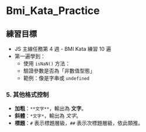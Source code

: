 # Bmi_Kata_Practice
## 練習目標
- JS 主線任務第 4 週 - BMI Kata 練習 10 遍
- 第一遍學到：
  - 使用 `isNaN()` 方法：
  - 驗證參數是否為「非數值型態」
  - 範例：像是字串或 `undefined`



### **5. 其他格式控制**
- **加粗**：`**文字**`，輸出為 **文字**。
- **斜體**：`*文字*`，輸出為 *文字*。
- **標題**：`#` 表示標題層級，`##` 表示次標題層級，依此類推。
